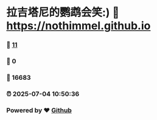 # 拉吉塔尼的鹦鹉会笑:) :link: https://nothimmel.github.io 
### :page_facing_up: [11](https://nothimmel.github.io/tag.html) 
### :speech_balloon: 0 
### :hibiscus: 16683 
### :alarm_clock: 2025-07-04 10:50:36 
### Powered by :heart: [Github](https://github.com/NotHimmel/NotHimmel.github.io)
